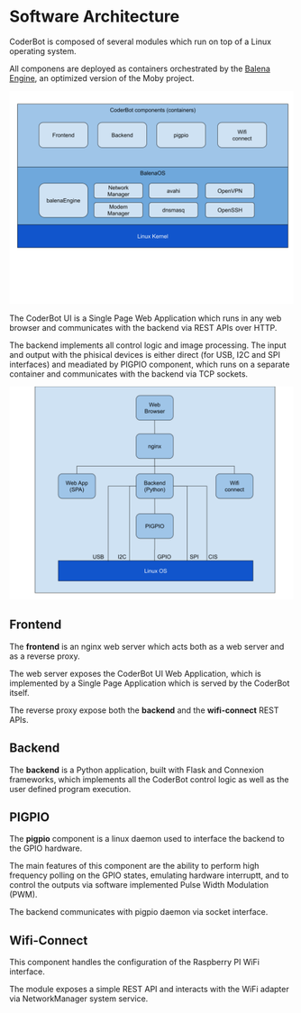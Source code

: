# Software Architecture

CoderBot is composed of several modules which run on top of a Linux operating system.

All componens are deployed as containers orchestrated by the [Balena Engine](https://balena.io/), an optimized version of the Moby project.

![CoderBot Software architecture](./images/CoderBot_Software_architecture.svg)

The CoderBot UI is a Single Page Web Application which runs in any web browser and communicates with the backend via REST APIs over HTTP.

The backend implements all control logic and image processing. The input and output with the phisical devices is either direct (for USB, I2C and SPI interfaces) and meadiated by PIGPIO component, which runs on a separate container and communicates with the backend via TCP sockets.

![CoderBot Software component diagram](./images/CoderBot_Software_component_diagram.svg)

## Frontend

The **frontend** is an nginx web server which acts both as a web server and as a reverse proxy.

The web server exposes the CoderBot UI Web Application, which is implemented by a Single Page Application which is served by the CoderBot itself.

The reverse proxy expose both the **backend** and the **wifi-connect** REST APIs.

## Backend

The **backend** is a Python application, built with Flask and Connexion frameworks, which implements all the CoderBot control logic as well as the user defined program execution.

## PIGPIO

The **pigpio** component is a linux daemon used to interface the backend to the GPIO hardware. 

The main features of this component are the ability to perform high frequency polling on the GPIO states, emulating hardware interruptt, and to control the outputs via software implemented Pulse Width Modulation (PWM).

The backend communicates with pigpio daemon via socket interface.

## Wifi-Connect

This component handles the configuration of the Raspberry PI WiFi interface.

The module exposes a simple REST API and interacts with the WiFi adapter via NetworkManager system service.